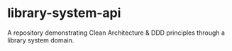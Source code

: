 # library-system-api
A repository demonstrating Clean Architecture &amp; DDD principles through a library system domain.
